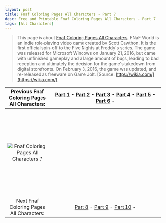 ```yaml
---
layout: post
title: Fnaf Coloring Pages All Characters - Part 7
desc: Free and Printable Fnaf Coloring Pages All Characters - Part 7
tags: [All Characters]
---
```

> This page is about [Fnaf Coloring Pages All Characters](https://fnafcoloringpages.github.io/). FNaF World is an indie role-playing video game created by Scott Cawthon. It is the first official spin-off to the Five Nights at Freddy's series. The game was released for Microsoft Windows on January 21, 2016, but came with unfinished gameplay and a large amount of bugs, leading to bad reception and ultimately the decision for the game's takedown from digital storefronts. On February 8, 2016, the game was updated, and re-released as freeware on Game Jolt. [Source: https://wikia.com/](https://wikia.com/)

|Previous Fnaf Coloring Pages All Characters: |[Part 1](https://fnafcoloringpages.github.io/blog/Fnaf-Coloring-Pages-All-Characters-part-1) - [Part 2](https://fnafcoloringpages.github.io/blog/Fnaf-Coloring-Pages-All-Characters-part-2) - [Part 3](https://fnafcoloringpages.github.io/blog/Fnaf-Coloring-Pages-All-Characters-part-3) - [Part 4](https://fnafcoloringpages.github.io/blog/Fnaf-Coloring-Pages-All-Characters-part-4) - [Part 5](https://fnafcoloringpages.github.io/blog/Fnaf-Coloring-Pages-All-Characters-part-5) - [Part 6](https://fnafcoloringpages.github.io/blog/Fnaf-Coloring-Pages-All-Characters-part-6) - |
|:-:|:-:|
|![Fnaf Coloring Pages All Characters 7](https://fnafcoloringpages.github.io/img/Fnaf-Coloring-Pages-All-Characters%20(7).jpg "Fnaf Coloring Pages All Characters 7")|<script async src="//pagead2.googlesyndication.com/pagead/js/adsbygoogle.js"></script><!-- Texxtonly --><ins class="adsbygoogle" style="display:inline-block;width:336px;height:280px" data-ad-client="ca-pub-6753140515841889" data-ad-slot="3207852233"></ins><script>(adsbygoogle = window.adsbygoogle \|\| []).push({}); </script>|
| Next Fnaf Coloring Pages All Characters: |[Part 8](https://fnafcoloringpages.github.io/blog/Fnaf-Coloring-Pages-All-Characters-part-8) - [Part 9](https://fnafcoloringpages.github.io/blog/Fnaf-Coloring-Pages-All-Characters-part-9) - [Part 10](https://fnafcoloringpages.github.io/blog/Fnaf-Coloring-Pages-All-Characters-part-10) - |